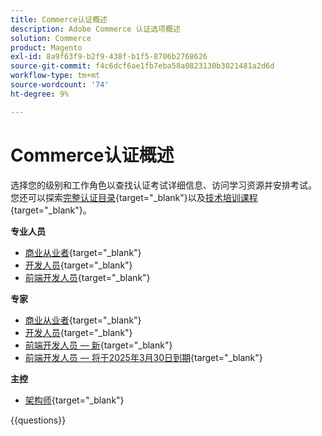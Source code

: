 ```yaml
---
title: Commerce认证概述
description: Adobe Commerce 认证选项概述
solution: Commerce
product: Magento
exl-id: 8a9f63f9-b2f9-438f-b1f5-8706b2768626
source-git-commit: f4c6dcf6ae1fb7eba58a0823130b3021481a2d6d
workflow-type: tm+mt
source-wordcount: '74'
ht-degree: 9%

---
```


# Commerce认证概述

选择您的级别和工作角色以查找认证考试详细信息、访问学习资源并安排考试。 您还可以探索[完整认证目录](https://certification.adobe.com/certifications){target="_blank"}以及[技术培训课程](https://certification.adobe.com/courses/?/courses){target="_blank"}。

**专业人员**

* [商业从业者](https://certification.adobe.com/certification/business-practitioner-professional){target="_blank"} <!--AD0-E712-->
* [开发人员](https://certification.adobe.com/certification/adobe-commerce-developer-professional-v2){target="_blank"} <!--AD0-E724-->
* [前端开发人员](https://certification.adobe.com/certification/front-end-developer-professional){target="_blank"} <!--AD0-E721-->

**专家**

* [商业从业者](https://certification.adobe.com/certification/adobe-commerce-business-practitioner-expert){target="_blank"} <!--AD0-E708-->
* [开发人员](https://certification.adobe.com/certification/adobe-commerce-developer-expert-v2){target="_blank"} <!--AD0-E716-->
* [前端开发人员 — 新](https://certification.adobe.com/certification/front-end-developer-expert-v2){target="_blank"} <!--AD0-E727-->
* [前端开发人员 — 将于2025年3月30日到期](https://certification.adobe.com/certification/front-end-developer-expert){target="_blank"} <!--AD0-E720-->

**主控**

* [架构师](https://certification.adobe.com/certification/commerce-architect-master){target="_blank"} <!--AD0-E722-->

{{questions}}

